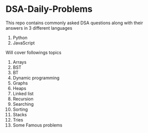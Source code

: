 # DSA-Daily-Problems

This repo contains commonly asked DSA questions along with their answers in 3 different languages
1. Python
2. JavaScript

Will cover followings topics
1.  Arrays
2.  BST
3.  BT
4.  Dynamic programming
5.  Graphs
6.  Heaps
7.  Linked list
8.  Recursion
9.  Searching
10. Sorting
11. Stacks
12. Tries
13. Some Famous problems
